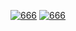 [![666](https://github-readme-stats.vercel.app/api?username=NerostavKuznetsov&show_icons=true&theme=merko&include_all_commits=true&count_private=true)](https://github.com/NerostavKuznetsov/NerostavKuznetsov)
[![666](https://github-readme-stats.vercel.app/api/top-langs/?username=NerostavKuznetsov&layout=donut-vertical&show_icons=true&theme=merko)](https://github.com/NerostavKuznetsov/NerostavKuznetsov)

<!-- [![666](https://github-readme-stats.vercel.app/api/top-langs/?username=NerostavKuznetsov&layout=compact&theme=merko&count_private=true)](https://github.com/NerostavKuznetsov/NerostavKuznetsov) -->













